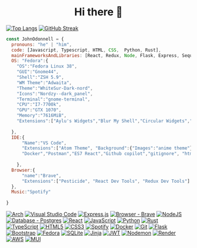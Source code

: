 
<h1 align="center">
Hi there 👋
</h1>

[![Top Langs](https://github-readme-stats.vercel.app/api/top-langs/?username=lvcky-gg&count_private=true&show_icons=true&theme=nord&include_all_commits=true&hide_border=true&layout=compact&langs_count=8)](https://github.com/lvcky-gg)
[![GitHub Streak](https://streak-stats.demolab.com?user=lvcky-gg&theme=nord&hide_border=true&border_radius=10&date_format=j%20M%5B%20Y%5D&card_width=496&hide_longest_streak=true)](https://git.io/streak-stats)




```javascript
const JohnOdonnell = {
  pronouns: "he" | "him",
  code: [Javascript, Typescript, HTML, CSS,  Python, Rust],
  mainFrameworksAndLibraries: [React, Redux, Node, Flask, Express, Sequelize, Docker, Django, Diesel, Rocket],
  OS: "Fedora":{
    "OS":"Fedora Linux 38",
    "GUI":"Gnome44",
    "Shell":"ZSH 5.9",
    "WM Theme":"Adwaita",
    "Theme":"WhiteSur-Dark-nord",
    "Icons":"Nordzy--dark_panel",
    "Terminal":"gnome-terminal",
    "CPU":"I7-7700k",
    "GPU":"GTX 1070",
    "Memory":"7616MiB",
    "Extensions":["Aylu's Widgets","Blur My Shell","Circular Widgets","Coverflow alt-tab","Dash to Dock","Desktop Cube","GS Connection","Just Perfection","Rounded Corners", "Rounded Window Corners", "User Themes"]
    
  },
  IDE:{
      "Name":"VS Code",
      "Extensions":["Atom Theme", "Background":{"Images":"anime theme"}, "Auto Rename Tag","autopep8","c/c++","Django",
      "Docker","Postman","ES7 React","Github copilot","gitignore", "html css support","Prettier","Python", "Rust"]
      
    },
  Browser:{
      "name":"Brave",
      "Extensions":["Pesticide", "React Dev Tools", "Redux Dev Tools"]
  },
  Music:"Spotify"
  
}
```



[![Arch](https://img.shields.io/badge/Arch%20Linux-fff?logo=arch-linux&logoColor=4c566a&style=for-the-badge)](https://archlinux.org/)
[![Visual Studio Code](https://img.shields.io/badge/Visual%20Studio%20Code-#4C566A?style=for-the-badge&logo=visual-studio-code&logoColor=white)](https://code.visualstudio.com/)
[![Express.js](https://img.shields.io/badge/express.js-#4C566A?style=for-the-badge&logo=express&logoColor=%2361DAFB)](https://expressjs.com/)
[![Browser - Brave](https://img.shields.io/badge/Brave-#4C566A?style=for-the-badge&logo=Brave&logoColor=white)](https://brave.com/download/)
[![NodeJS](https://img.shields.io/badge/node.js-#4C566A?style=for-the-badge&logo=node.js&logoColor=white)](https://nodejs.org/en/docs)
[![Database - Postgres](https://img.shields.io/badge/postgres-#4C566A?style=for-the-badge&logo=postgresql&logoColor=white)](https://www.postgresql.org/docs/)
[![React](https://img.shields.io/badge/react-#4C566A?style=for-the-badge&logo=react&logoColor=%2361DAFB)](https://react.dev/)
[![JavaScript](https://img.shields.io/badge/javascript-#4C566A?style=for-the-badge&logo=javascript&logoColor=%23F7DF1E)](https://developer.mozilla.org/en-US/docs/Web/JavaScript)
[![Python](https://img.shields.io/badge/python-#4C566A?style=for-the-badge&logo=python&logoColor=ffdd54)](https://docs.python.org/3.9/)
[![Rust](https://img.shields.io/badge/rust-#4C566A?style=for-the-badge&logo=rust&logoColor=white)](https://doc.rust-lang.org/beta/)
[![TypeScript](https://img.shields.io/badge/typescript-#4C566A?style=for-the-badge&logo=typescript&logoColor=white)](https://www.typescriptlang.org/docs/)
[![HTML5](https://img.shields.io/badge/html5-#4C566A?style=for-the-badge&logo=html5&logoColor=white)](https://developer.mozilla.org/en-US/docs/Web/HTML)
[![CSS3](https://img.shields.io/badge/css3-#4C566A?style=for-the-badge&logo=css3&logoColor=white)](https://developer.mozilla.org/en-US/docs/Web/CSS)
[![Spotify](https://img.shields.io/badge/Spotify-#4C566A?style=for-the-badge&logo=spotify&logoColor=white)](https://open.spotify.com/)
[![Docker](https://img.shields.io/badge/docker-#4C566A?style=for-the-badge&logo=docker&logoColor=white)](https://www.docker.com/)
[![Git](https://img.shields.io/badge/git-#4C566A?style=for-the-badge&logo=git&logoColor=white)](https://git-scm.com/doc)
[![Flask](https://img.shields.io/badge/flask-#4C566A?style=for-the-badge&logo=flask&logoColor=white)](https://flask.palletsprojects.com/en/2.2.x/)
[![Bootstrap](https://img.shields.io/badge/bootstrap-#4C566A?style=for-the-badge&logo=bootstrap&logoColor=white)](https://react-bootstrap.github.io/)
[![Fedora](https://img.shields.io/badge/Fedora-#4C566A?style=for-the-badge&logo=fedora&logoColor=white)](https://getfedora.org/)
[![SQLite](https://img.shields.io/badge/sqlite-#4C566A?style=for-the-badge&logo=sqlite&logoColor=white)](https://www.sqlite.org/docs.html)
[![Jinja](https://img.shields.io/badge/jinja-#4C566A?style=for-the-badge&logo=jinja&logoColor=black)](https://jinja.palletsprojects.com/en/3.1.x/)
[![JWT](https://img.shields.io/badge/JWT-#4C566A?style=for-the-badge&logo=JSON%20web%20tokens)](https://jwt.io/introduction)
[![Nodemon](https://img.shields.io/badge/NODEMON-#4C566A?style=for-the-badge&logo=nodemon&logoColor=%BBDEAD)](https://nodemon.io/)
[![Render](https://img.shields.io/badge/Render-#4C566A?style=for-the-badge&logo=render&logoColor=white)](https://render.com/)
[![AWS](https://img.shields.io/badge/AWS-#4C566A?style=for-the-badge&logo=amazon-aws&logoColor=white)](https://aws.amazon.com/)
[![MUI](https://img.shields.io/badge/MUI-#4C566A?style=for-the-badge&logo=mui&logoColor=white)](https://mui.com/)






